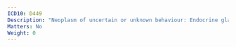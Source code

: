 ```yaml
---
ICD10: D449
Description: "Neoplasm of uncertain or unknown behaviour: Endocrine gland, unspecified"
Matters: No
Weight: 0
---
```

